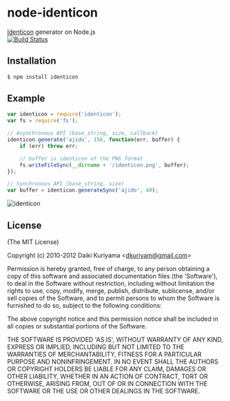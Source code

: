 # node-identicon

[Identicon](https://github.com/donpark/identicon) generator on Node.js  
[![Build Status](https://travis-ci.org/Ajido/node-identicon.svg?branch=master)](https://travis-ci.org/Ajido/node-identicon)

## Installation

```bash
$ npm install identicon
```

## Example

```javascript
var identicon = require('identicon');
var fs = require('fs');

// Asynchronous API (base_string, size, callback)
identicon.generate('ajido', 150, function(err, buffer) {
    if (err) throw err;

    // buffer is identicon of the PNG format
    fs.writeFileSync(__dirname + '/identicon.png', buffer);
});

// Synchronous API (base_string, size)
var buffer = identicon.generateSync('ajido', 40);
```

![identicon](https://lh3.googleusercontent.com/-7UnAKWoGK8M/UMOSN2z5vII/AAAAAAA6oSE/GNi39ESzkWE/s150/identicon.png)

## License

(The MIT License)

Copyright (c) 2010-2012 Daiki Kuriyama &lt;dkuriyam@gmail.com&gt;

Permission is hereby granted, free of charge, to any person obtaining
a copy of this software and associated documentation files (the
'Software'), to deal in the Software without restriction, including
without limitation the rights to use, copy, modify, merge, publish,
distribute, sublicense, and/or sell copies of the Software, and to
permit persons to whom the Software is furnished to do so, subject to
the following conditions:

The above copyright notice and this permission notice shall be
included in all copies or substantial portions of the Software.

THE SOFTWARE IS PROVIDED 'AS IS', WITHOUT WARRANTY OF ANY KIND,
EXPRESS OR IMPLIED, INCLUDING BUT NOT LIMITED TO THE WARRANTIES OF
MERCHANTABILITY, FITNESS FOR A PARTICULAR PURPOSE AND NONINFRINGEMENT.
IN NO EVENT SHALL THE AUTHORS OR COPYRIGHT HOLDERS BE LIABLE FOR ANY
CLAIM, DAMAGES OR OTHER LIABILITY, WHETHER IN AN ACTION OF CONTRACT,
TORT OR OTHERWISE, ARISING FROM, OUT OF OR IN CONNECTION WITH THE
SOFTWARE OR THE USE OR OTHER DEALINGS IN THE SOFTWARE.

